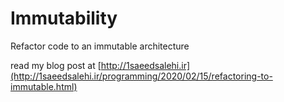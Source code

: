 # Immutability
Refactor code to an immutable architecture

read my blog post at [http://1saeedsalehi.ir](http://1saeedsalehi.ir/programming/2020/02/15/refactoring-to-immutable.html)
